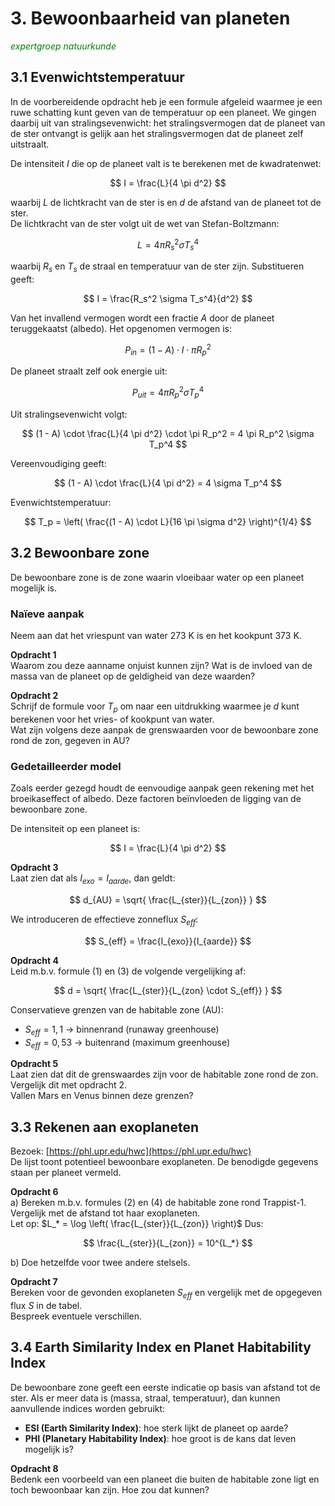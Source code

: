 # 3. Bewoonbaarheid van planeten

<span style="color: green;"><em>expertgroep natuurkunde</em></span>


## 3.1 Evenwichtstemperatuur

In de voorbereidende opdracht heb je een formule afgeleid waarmee je een ruwe schatting kunt geven van de temperatuur op een planeet. We gingen daarbij uit van stralingsevenwicht: het stralingsvermogen dat de planeet van de ster ontvangt is gelijk aan het stralingsvermogen dat de planeet zelf uitstraalt.

De intensiteit $I$ die op de planeet valt is te berekenen met de kwadratenwet:

$$
I = \frac{L}{4 \pi d^2}
$$

waarbij $L$ de lichtkracht van de ster is en $d$ de afstand van de planeet tot de ster.  
De lichtkracht van de ster volgt uit de wet van Stefan-Boltzmann:

$$
L = 4 \pi R_s^2 \sigma T_s^4
$$

waarbij $R_s$ en $T_s$ de straal en temperatuur van de ster zijn. Substitueren geeft:

$$
I = \frac{R_s^2 \sigma T_s^4}{d^2}
$$

Van het invallend vermogen wordt een fractie $A$ door de planeet teruggekaatst (albedo). Het opgenomen vermogen is:

$$
P_{in} = (1 - A) \cdot I \cdot \pi R_p^2
$$

De planeet straalt zelf ook energie uit:

$$
P_{uit} = 4 \pi R_p^2 \sigma T_p^4
$$

Uit stralingsevenwicht volgt:

$$
(1 - A) \cdot \frac{L}{4 \pi d^2} \cdot \pi R_p^2 = 4 \pi R_p^2 \sigma T_p^4
$$

Vereenvoudiging geeft:

$$
(1 - A) \cdot \frac{L}{4 \pi d^2} = 4 \sigma T_p^4
$$

Evenwichtstemperatuur:

$$
T_p = \left( \frac{(1 - A) \cdot L}{16 \pi \sigma d^2} 
\right)^{1/4}
$$

## 3.2 Bewoonbare zone

De bewoonbare zone is de zone waarin vloeibaar water op een planeet mogelijk is.

### Naïeve aanpak

Neem aan dat het vriespunt van water 273 K is en het kookpunt 373 K.

**Opdracht 1**  
Waarom zou deze aanname onjuist kunnen zijn? Wat is de invloed van de massa van de planeet op de geldigheid van deze waarden?

**Opdracht 2**  
Schrijf de formule voor $T_p$ om naar een uitdrukking waarmee je $d$ kunt berekenen voor het vries- of kookpunt van water.  
Wat zijn volgens deze aanpak de grenswaarden voor de bewoonbare zone rond de zon, gegeven in AU?

### Gedetailleerder model

Zoals eerder gezegd houdt de eenvoudige aanpak geen rekening met het broeikaseffect of albedo. Deze factoren beïnvloeden de ligging van de bewoonbare zone.

De intensiteit op een planeet is:

$$
I = \frac{L}{4 \pi d^2} 	
$$

**Opdracht 3**  
Laat zien dat als $I_{exo} = I_{aarde}$, dan geldt:

$$
d_{AU} = \sqrt{ \frac{L_{ster}}{L_{zon}} } 	
$$

We introduceren de effectieve zonneflux $S_{eff}$:

$$
S_{eff} = \frac{I_{exo}}{I_{aarde}} 	
$$

**Opdracht 4**  
Leid m.b.v. formule (1) en (3) de volgende vergelijking af:

$$
d = \sqrt{ \frac{L_{ster}}{L_{zon} \cdot S_{eff}} } 	
$$

Conservatieve grenzen van de habitable zone (AU):

- $S_{eff} = 1{,}1$ → binnenrand (runaway greenhouse)  
- $S_{eff} = 0{,}53$ → buitenrand (maximum greenhouse)

**Opdracht 5**  
Laat zien dat dit de grenswaardes zijn voor de habitable zone rond de zon. Vergelijk dit met opdracht 2.  
Vallen Mars en Venus binnen deze grenzen?

## 3.3 Rekenen aan exoplaneten

Bezoek: [https://phl.upr.edu/hwc](https://phl.upr.edu/hwc)  
De lijst toont potentieel bewoonbare exoplaneten. De benodigde gegevens staan per planeet vermeld.

**Opdracht 6**  
a) Bereken m.b.v. formules (2) en (4) de habitable zone rond Trappist-1. Vergelijk met de afstand tot haar exoplaneten.  
Let op: $L_* = \log \left( \frac{L_{ster}}{L_{zon}} 
\right)$  Dus:

$$
\frac{L_{ster}}{L_{zon}} = 10^{L_*}
$$

b) Doe hetzelfde voor twee andere stelsels.

**Opdracht 7**  
Bereken voor de gevonden exoplaneten $S_{eff}$ en vergelijk met de opgegeven flux $S$ in de tabel.  
Bespreek eventuele verschillen.

## 3.4 Earth Similarity Index en Planet Habitability Index

De bewoonbare zone geeft een eerste indicatie op basis van afstand tot de ster. Als er meer data is (massa, straal, temperatuur), dan kunnen aanvullende indices worden gebruikt:

- **ESI (Earth Similarity Index)**: hoe sterk lijkt de planeet op aarde?
- **PHI (Planetary Habitability Index)**: hoe groot is de kans dat leven mogelijk is?

**Opdracht 8**  
Bedenk een voorbeeld van een planeet die buiten de habitable zone ligt en toch bewoonbaar kan zijn. Hoe zou dat kunnen?

